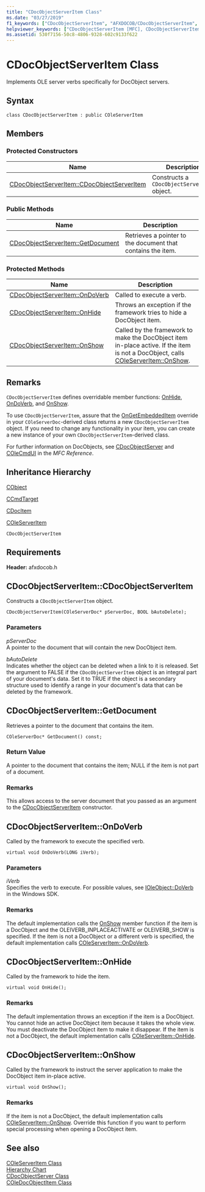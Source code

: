 ```yaml
---
title: "CDocObjectServerItem Class"
ms.date: "03/27/2019"
f1_keywords: ["CDocObjectServerItem", "AFXDOCOB/CDocObjectServerItem", "AFXDOCOB/CDocObjectServerItem::CDocObjectServerItem", "AFXDOCOB/CDocObjectServerItem::GetDocument", "AFXDOCOB/CDocObjectServerItem::OnDoVerb", "AFXDOCOB/CDocObjectServerItem::OnHide", "AFXDOCOB/CDocObjectServerItem::OnShow"]
helpviewer_keywords: ["CDocObjectServerItem [MFC], CDocObjectServerItem", "CDocObjectServerItem [MFC], GetDocument", "CDocObjectServerItem [MFC], OnDoVerb", "CDocObjectServerItem [MFC], OnHide", "CDocObjectServerItem [MFC], OnShow"]
ms.assetid: 530f7156-50c8-4806-9328-602c9133f622
---
```

# CDocObjectServerItem Class

Implements OLE server verbs specifically for DocObject servers.

## Syntax

```
class CDocObjectServerItem : public COleServerItem
```

## Members

### Protected Constructors

|Name|Description|
|----------|-----------------|
|[CDocObjectServerItem::CDocObjectServerItem](#cdocobjectserveritem)|Constructs a `CDocObjectServerItem` object.|

### Public Methods

|Name|Description|
|----------|-----------------|
|[CDocObjectServerItem::GetDocument](#getdocument)|Retrieves a pointer to the document that contains the item.|

### Protected Methods

|Name|Description|
|----------|-----------------|
|[CDocObjectServerItem::OnDoVerb](#ondoverb)|Called to execute a verb.|
|[CDocObjectServerItem::OnHide](#onhide)|Throws an exception if the framework tries to hide a DocObject item.|
|[CDocObjectServerItem::OnShow](#onshow)|Called by the framework to make the DocObject item in-place active. If the item is not a DocObject, calls [COleServerItem::OnShow](../../mfc/reference/coleserveritem-class.md#onshow).|

## Remarks

`CDocObjectServerItem` defines overridable member functions: [OnHide](#onhide), [OnDoVerb](#ondoverb), and [OnShow](#onshow).

To use `CDocObjectServerItem`, assure that the [OnGetEmbeddedItem](../../mfc/reference/coleserverdoc-class.md#ongetembeddeditem) override in your `COleServerDoc`-derived class returns a new `CDocObjectServerItem` object. If you need to change any functionality in your item, you can create a new instance of your own `CDocObjectServerItem`-derived class.

For further information on DocObjects, see [CDocObjectServer](../../mfc/reference/cdocobjectserver-class.md) and [COleCmdUI](../../mfc/reference/colecmdui-class.md) in the *MFC Reference*.

## Inheritance Hierarchy

[CObject](../../mfc/reference/cobject-class.md)

[CCmdTarget](../../mfc/reference/ccmdtarget-class.md)

[CDocItem](../../mfc/reference/cdocitem-class.md)

[COleServerItem](../../mfc/reference/coleserveritem-class.md)

`CDocObjectServerItem`

## Requirements

**Header:** afxdocob.h

##  <a name="cdocobjectserveritem"></a>  CDocObjectServerItem::CDocObjectServerItem

Constructs a `CDocObjectServerItem` object.

```
CDocObjectServerItem(COleServerDoc* pServerDoc, BOOL bAutoDelete);
```

### Parameters

*pServerDoc*<br/>
A pointer to the document that will contain the new DocObject item.

*bAutoDelete*<br/>
Indicates whether the object can be deleted when a link to it is released. Set the argument to FALSE if the `CDocObjectServerItem` object is an integral part of your document's data. Set it to TRUE if the object is a secondary structure used to identify a range in your document's data that can be deleted by the framework.

##  <a name="getdocument"></a>  CDocObjectServerItem::GetDocument

Retrieves a pointer to the document that contains the item.

```
COleServerDoc* GetDocument() const;
```

### Return Value

A pointer to the document that contains the item; NULL if the item is not part of a document.

### Remarks

This allows access to the server document that you passed as an argument to the [CDocObjectServerItem](#cdocobjectserveritem) constructor.

##  <a name="ondoverb"></a>  CDocObjectServerItem::OnDoVerb

Called by the framework to execute the specified verb.

```
virtual void OnDoVerb(LONG iVerb);
```

### Parameters

*iVerb*<br/>
Specifies the verb to execute. For possible values, see [IOleObject::DoVerb](/windows/win32/api/oleidl/nf-oleidl-ioleobject-doverb) in the Windows SDK.

### Remarks

The default implementation calls the [OnShow](#onshow) member function if the item is a DocObject and the OLEIVERB_INPLACEACTIVATE or OLEIVERB_SHOW is specified. If the item is not a DocObject or a different verb is specified, the default implementation calls [COleServerItem::OnDoVerb](../../mfc/reference/coleserveritem-class.md#ondoverb).

##  <a name="onhide"></a>  CDocObjectServerItem::OnHide

Called by the framework to hide the item.

```
virtual void OnHide();
```

### Remarks

The default implementation throws an exception if the item is a DocObject. You cannot hide an active DocObject item because it takes the whole view. You must deactivate the DocObject item to make it disappear. If the item is not a DocObject, the default implementation calls [COleServerItem::OnHide](../../mfc/reference/coleserveritem-class.md#onhide).

##  <a name="onshow"></a>  CDocObjectServerItem::OnShow

Called by the framework to instruct the server application to make the DocObject item in-place active.

```
virtual void OnShow();
```

### Remarks

If the item is not a DocObject, the default implementation calls [COleServerItem::OnShow](../../mfc/reference/coleserveritem-class.md#onopen). Override this function if you want to perform special processing when opening a DocObject item.

## See also

[COleServerItem Class](../../mfc/reference/coleserveritem-class.md)<br/>
[Hierarchy Chart](../../mfc/hierarchy-chart.md)<br/>
[CDocObjectServer Class](../../mfc/reference/cdocobjectserver-class.md)<br/>
[COleDocObjectItem Class](../../mfc/reference/coledocobjectitem-class.md)
